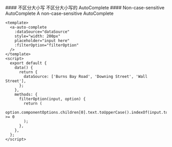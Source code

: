 <cn>
#### 不区分大小写
不区分大小写的 AutoComplete
</cn>

<us>
#### Non-case-sensitive AutoComplete
A non-case-sensitive AutoComplete
</us>

```tpl
<template>
  <a-auto-complete
    :dataSource="dataSource"
    style="width: 200px"
    placeholder="input here"
    :filterOption="filterOption"
  />
</template>
<script>
  export default {
    data() {
      return {
        dataSource: ['Burns Bay Road', 'Downing Street', 'Wall Street'],
      };
    },
    methods: {
      filterOption(input, option) {
        return (
          option.componentOptions.children[0].text.toUpperCase().indexOf(input.toUpperCase()) >= 0
        );
      },
    },
  };
</script>
```
